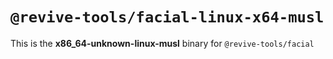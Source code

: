 # `@revive-tools/facial-linux-x64-musl`

This is the **x86_64-unknown-linux-musl** binary for `@revive-tools/facial`
